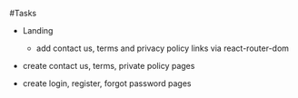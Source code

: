 #Tasks

* Landing
  * add contact us, terms and privacy policy links via react-router-dom

* create contact us, terms, private policy pages

* create login, register, forgot password pages